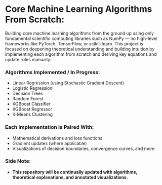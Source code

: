 # Core Machine Learning Algorithms From Scratch:
Building core machine learning algorithms from the ground up using only fundamental scientific computing libraries such as NumPy — no high-level frameworks like PyTorch, TensorFlow, or scikit-learn. This project is focused on deepening theoretical understanding and building intuition by implementing each algorithm from scratch and deriving key equations and update rules manually.

### Algorithms Implemented / In Progress:
- Linear Regression (using Stochastic Gradient Descent)
- Logistic Regression
- Decision Trees
- Random Forest
- XGBoost Classifier
- XGBoost Regressor
- K-Means Clustering

### Each Implementation Is Paired With:
- Mathematical derivations and loss functions
- Gradient updates (where applicable)
- Visualizations of decision boundaries, convergence curves, and more

### Side Note:
- **This repository will be continually updated with algorithms, theoretical explanations, and annotated visualizations.**
